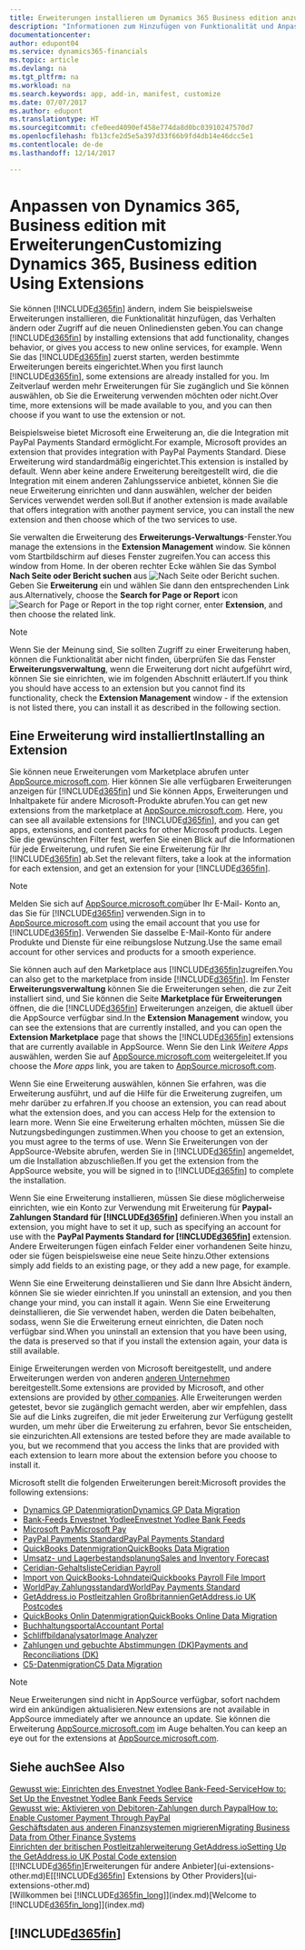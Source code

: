 ```yaml
---
title: Erweiterungen installieren um Dynamics 365 Business edition anzupassen | Microsoft Docs
description: "Informationen zum Hinzufügen von Funktionalität und Anpassungen für Dynamics 365 Business edition erhalten durch die Installation von Erweiterungen."
documentationcenter: 
author: edupont04
ms.service: dynamics365-financials
ms.topic: article
ms.devlang: na
ms.tgt_pltfrm: na
ms.workload: na
ms.search.keywords: app, add-in, manifest, customize
ms.date: 07/07/2017
ms.author: edupont
ms.translationtype: HT
ms.sourcegitcommit: cfe0eed4090ef458e774da8d0bc03910247570d7
ms.openlocfilehash: fb13cfe2d5e5a397d33f66b9fd4db14e46dcc5e1
ms.contentlocale: de-de
ms.lasthandoff: 12/14/2017

---
```

# <a name="customizing-dynamics-365-business-edition-using-extensions"></a><span data-ttu-id="888d5-103">Anpassen von Dynamics 365, Business edition mit Erweiterungen</span><span class="sxs-lookup"><span data-stu-id="888d5-103">Customizing Dynamics 365, Business edition Using Extensions</span></span>
<span data-ttu-id="888d5-104">Sie können [!INCLUDE[d365fin](includes/d365fin_md.md)] ändern, indem Sie beispielsweise Erweiterungen installieren, die Funktionalität hinzufügen, das Verhalten ändern oder Zugriff auf die neuen Onlinediensten geben.</span><span class="sxs-lookup"><span data-stu-id="888d5-104">You can change [!INCLUDE[d365fin](includes/d365fin_md.md)] by installing extensions that add functionality, changes behavior, or gives you access to new online services, for example.</span></span>
<span data-ttu-id="888d5-105">Wenn Sie das [!INCLUDE[d365fin](includes/d365fin_md.md)] zuerst starten, werden bestimmte Erweiterungen bereits eingerichtet.</span><span class="sxs-lookup"><span data-stu-id="888d5-105">When you first launch [!INCLUDE[d365fin](includes/d365fin_md.md)], some extensions are already installed for you.</span></span> <span data-ttu-id="888d5-106">Im Zeitverlauf werden mehr Erweiterungen für Sie zugänglich und Sie können auswählen, ob Sie die Erweiterung verwenden möchten oder nicht.</span><span class="sxs-lookup"><span data-stu-id="888d5-106">Over time, more extensions will be made available to you, and you can then choose if you want to use the extension or not.</span></span>

<span data-ttu-id="888d5-107">Beispielsweise bietet Microsoft eine Erweiterung an, die die Integration mit PayPal Payments Standard ermöglicht.</span><span class="sxs-lookup"><span data-stu-id="888d5-107">For example, Microsoft provides an extension that provides integration with PayPal Payments Standard.</span></span> <span data-ttu-id="888d5-108">Diese Erweiterung wird standardmäßig eingerichtet.</span><span class="sxs-lookup"><span data-stu-id="888d5-108">This extension is installed by default.</span></span>
<span data-ttu-id="888d5-109">Wenn aber keine andere Erweiterung bereitgestellt wird, die die Integration mit einem anderen Zahlungsservice anbietet, können Sie die neue Erweiterung einrichten und dann auswählen, welcher der beiden Services verwendet werden soll.</span><span class="sxs-lookup"><span data-stu-id="888d5-109">But if another extension is made available that offers integration with another payment service, you can install the new extension and then choose which of the two services to use.</span></span>  

<span data-ttu-id="888d5-110">Sie verwalten die Erweiterung des **Erweiterungs-Verwaltungs**-Fenster.</span><span class="sxs-lookup"><span data-stu-id="888d5-110">You manage the extensions in the **Extension Management** window.</span></span> <span data-ttu-id="888d5-111">Sie können vom Startbildschirm auf dieses Fenster zugreifen.</span><span class="sxs-lookup"><span data-stu-id="888d5-111">You can access this window from Home.</span></span> <span data-ttu-id="888d5-112">In der oberen rechter Ecke wählen Sie das Symbol **Nach Seite oder Bericht suchen** aus ![Nach Seite oder Bericht suchen](media/ui-search/search_small.png "Symbol nach Seite oder Bericht suchen"). Geben Sie **Erweiterung** ein und wählen Sie dann den entsprechenden Link aus.</span><span class="sxs-lookup"><span data-stu-id="888d5-112">Alternatively, choose the **Search for Page or Report** icon ![Search for Page or Report](media/ui-search/search_small.png "Search for Page or Report icon") in the top right corner, enter **Extension**, and then choose the related link.</span></span>  

> [!NOTE]  
>   <span data-ttu-id="888d5-113">Wenn Sie der Meinung sind, Sie sollten Zugriff zu einer Erweiterung haben, können die Funktionalität aber nicht finden, überprüfen Sie das Fenster **Erweiterungsverwaltung**, wenn die Erweiterung dort nicht aufgeführt wird, können Sie sie einrichten, wie im folgenden Abschnitt erläutert.</span><span class="sxs-lookup"><span data-stu-id="888d5-113">If you think you should have access to an extension but you cannot find its functionality, check the **Extension Management** window - if the extension is not listed there, you can install it as described in the following section.</span></span>  

## <a name="installing-an-extension"></a><span data-ttu-id="888d5-114">Eine Erweiterung wird installiert</span><span class="sxs-lookup"><span data-stu-id="888d5-114">Installing an Extension</span></span>
<span data-ttu-id="888d5-115">Sie können neue Erweiterungen vom Marketplace abrufen unter [AppSource.microsoft.com](https://appsource.microsoft.com/en-us/marketplace/apps?product=dynamics-365%3Bdynamics-365-for-financials&page=1). Hier können Sie alle verfügbaren Erweiterungen anzeigen für [!INCLUDE[d365fin](includes/d365fin_md.md)] und Sie können Apps, Erweiterungen und Inhaltpakete für andere Microsoft-Produkte abrufen.</span><span class="sxs-lookup"><span data-stu-id="888d5-115">You can get new extensions from the marketplace at [AppSource.microsoft.com](https://appsource.microsoft.com/en-us/marketplace/apps?product=dynamics-365%3Bdynamics-365-for-financials&page=1). Here, you can see all available extensions for [!INCLUDE[d365fin](includes/d365fin_md.md)], and you can get apps, extensions, and content packs for other Microsoft products.</span></span> <span data-ttu-id="888d5-116">Legen Sie die gewünschten Filter fest, werfen Sie einen Blick auf die Informationen für jede Erweiterung, und rufen Sie eine Erweiterung für Ihr [!INCLUDE[d365fin](includes/d365fin_md.md)] ab.</span><span class="sxs-lookup"><span data-stu-id="888d5-116">Set the relevant filters, take a look at the information for each extension, and get an extension for your [!INCLUDE[d365fin](includes/d365fin_md.md)].</span></span>  
> [!NOTE]  
>   <span data-ttu-id="888d5-117">Melden Sie sich auf [AppSource.microsoft.com](https://appsource.microsoft.com/)über Ihr E-Mail- Konto an, das Sie für [!INCLUDE[d365fin](includes/d365fin_md.md)] verwenden.</span><span class="sxs-lookup"><span data-stu-id="888d5-117">Sign in to [AppSource.microsoft.com](https://appsource.microsoft.com/) using the email account that you use for [!INCLUDE[d365fin](includes/d365fin_md.md)].</span></span> <span data-ttu-id="888d5-118">Verwenden Sie dasselbe E-Mail-Konto für andere Produkte und Dienste für eine reibungslose Nutzung.</span><span class="sxs-lookup"><span data-stu-id="888d5-118">Use the same email account for other services and products for a smooth experience.</span></span>  

<span data-ttu-id="888d5-119">Sie können auch auf den Marketplace aus [!INCLUDE[d365fin](includes/d365fin_md.md)]zugreifen.</span><span class="sxs-lookup"><span data-stu-id="888d5-119">You can also get to the marketplace from inside [!INCLUDE[d365fin](includes/d365fin_md.md)].</span></span> <span data-ttu-id="888d5-120">Im Fenster **Erweiterungsverwaltung** können Sie die Erweiterungen sehen, die zur Zeit installiert sind, und Sie können die Seite **Marketplace für Erweiterungen** öffnen, die die [!INCLUDE[d365fin](includes/d365fin_md.md)] Erweiterungen anzeigen, die aktuell über die AppSource verfügbar sind.</span><span class="sxs-lookup"><span data-stu-id="888d5-120">In the **Extension Management** window, you can see the extensions that are currently installed, and you can open the **Extension Marketplace** page that shows the [!INCLUDE[d365fin](includes/d365fin_md.md)] extensions that are currently available in AppSource.</span></span> <span data-ttu-id="888d5-121">Wenn Sie den Link *Weitere Apps* auswählen, werden Sie auf [AppSource.microsoft.com](https://appsource.microsoft.com/en-us/marketplace/apps?product=dynamics-365%3Bdynamics-365-for-financials&page=1) weitergeleitet.</span><span class="sxs-lookup"><span data-stu-id="888d5-121">If you choose the *More apps* link, you are taken to [AppSource.microsoft.com](https://appsource.microsoft.com/en-us/marketplace/apps?product=dynamics-365%3Bdynamics-365-for-financials&page=1).</span></span>  

<span data-ttu-id="888d5-122">Wenn Sie eine Erweiterung auswählen, können Sie erfahren, was die Erweiterung ausführt, und auf die Hilfe für die Erweiterung zugreifen, um mehr darüber zu erfahren.</span><span class="sxs-lookup"><span data-stu-id="888d5-122">If you choose an extension, you can read about what the extension does, and you can access Help for the extension to learn more.</span></span> <span data-ttu-id="888d5-123">Wenn Sie eine Erweiterung erhalten möchten, müssen Sie die Nutzungsbedingungen zustimmen.</span><span class="sxs-lookup"><span data-stu-id="888d5-123">When you choose to get an extension, you must agree to the terms of use.</span></span> <span data-ttu-id="888d5-124">Wenn Sie Erweiterungen von der AppSource-Website abrufen, werden Sie in [!INCLUDE[d365fin](includes/d365fin_md.md)] angemeldet, um die Installation abzuschließen.</span><span class="sxs-lookup"><span data-stu-id="888d5-124">If you get the extension from the AppSource website, you will be signed in to [!INCLUDE[d365fin](includes/d365fin_md.md)] to complete the installation.</span></span>  

<span data-ttu-id="888d5-125">Wenn Sie eine Erweiterung installieren, müssen Sie diese möglicherweise einrichten, wie ein Konto zur Verwendung mit Erweiterung für **Paypal-Zahlungen Standard für [!INCLUDE[d365fin](includes/d365fin_md.md)]** definieren.</span><span class="sxs-lookup"><span data-stu-id="888d5-125">When you install an extension, you might have to set it up, such as specifying an account for use with the **PayPal Payments Standard for [!INCLUDE[d365fin](includes/d365fin_md.md)]** extension.</span></span>
<span data-ttu-id="888d5-126">Andere Erweiterungen fügen einfach Felder einer vorhandenen Seite hinzu, oder sie fügen beispielsweise eine neue Seite hinzu.</span><span class="sxs-lookup"><span data-stu-id="888d5-126">Other extensions simply add fields to an existing page, or they add a new page, for example.</span></span>   

<span data-ttu-id="888d5-127">Wenn Sie eine Erweiterung deinstallieren und Sie dann Ihre Absicht ändern, können Sie sie wieder einrichten.</span><span class="sxs-lookup"><span data-stu-id="888d5-127">If you uninstall an extension, and you then change your mind, you can install it again.</span></span> <span data-ttu-id="888d5-128">Wenn Sie eine Erweiterung deinstallieren, die Sie verwendet haben, werden die Daten beibehalten, sodass, wenn Sie die Erweiterung erneut einrichten, die Daten noch verfügbar sind.</span><span class="sxs-lookup"><span data-stu-id="888d5-128">When you uninstall an extension that you have been using, the data is preserved so that if you install the extension again, your data is still available.</span></span>  

<span data-ttu-id="888d5-129">Einige Erweiterungen werden von Microsoft bereitgestellt, und andere Erweiterungen werden von anderen [anderen Unternehmen](ui-extensions-other.md) bereitgestellt.</span><span class="sxs-lookup"><span data-stu-id="888d5-129">Some extensions are provided by Microsoft, and other extensions are provided by [other companies](ui-extensions-other.md).</span></span> <span data-ttu-id="888d5-130">Alle Erweiterungen werden getestet, bevor sie zugänglich gemacht werden, aber wir empfehlen, dass Sie auf die Links zugreifen, die mit jeder Erweiterung zur Verfügung gestellt wurden, um mehr über die Erweiterung zu erfahren, bevor Sie entscheiden, sie einzurichten.</span><span class="sxs-lookup"><span data-stu-id="888d5-130">All extensions are tested before they are made available to you, but we recommend that you access the links that are provided with each extension to learn more about the extension before you choose to install it.</span></span>  

<span data-ttu-id="888d5-131">Microsoft stellt die folgenden Erweiterungen bereit:</span><span class="sxs-lookup"><span data-stu-id="888d5-131">Microsoft provides the following extensions:</span></span>  

* [<span data-ttu-id="888d5-132">Dynamics GP Datenmigration</span><span class="sxs-lookup"><span data-stu-id="888d5-132">Dynamics GP Data Migration</span></span>](ui-extensions-dynamicsgp-data-migration.md)  
* [<span data-ttu-id="888d5-133">Bank-Feeds Envestnet Yodlee</span><span class="sxs-lookup"><span data-stu-id="888d5-133">Envestnet Yodlee Bank Feeds</span></span>](ui-extensions-yodlee-bank-feeds.md)  
* [<span data-ttu-id="888d5-134">Microsoft Pay</span><span class="sxs-lookup"><span data-stu-id="888d5-134">Microsoft Pay</span></span>](ui-extensions-microsoft-pay-payments.md)
* [<span data-ttu-id="888d5-135">PayPal Payments Standard</span><span class="sxs-lookup"><span data-stu-id="888d5-135">PayPal Payments Standard</span></span>](ui-extensions-paypal-payments-standard.md)  
* [<span data-ttu-id="888d5-136">QuickBooks Datenmigration</span><span class="sxs-lookup"><span data-stu-id="888d5-136">QuickBooks Data Migration</span></span>](ui-extensions-quickbooks-data-migration.md)  
* [<span data-ttu-id="888d5-137">Umsatz- und Lagerbestandsplanung</span><span class="sxs-lookup"><span data-stu-id="888d5-137">Sales and Inventory Forecast</span></span>](ui-extensions-sales-forecast.md)  
* [<span data-ttu-id="888d5-138">Ceridian-Gehaltsliste</span><span class="sxs-lookup"><span data-stu-id="888d5-138">Ceridian Payroll</span></span>](ui-extensions-ceridian-payroll.md)  
* [<span data-ttu-id="888d5-139">Import von QuickBooks-Lohndatei</span><span class="sxs-lookup"><span data-stu-id="888d5-139">Quickbooks Payroll File Import</span></span>](ui-extensions-quickbooks-payroll.md)  
* [<span data-ttu-id="888d5-140">WorldPay Zahlungsstandard</span><span class="sxs-lookup"><span data-stu-id="888d5-140">WorldPay Payments Standard</span></span>](ui-extensions-worldpay-payments-standard.md)
* [<span data-ttu-id="888d5-141">GetAddress.io Postleitzahlen Großbritannien</span><span class="sxs-lookup"><span data-stu-id="888d5-141">GetAddress.io UK Postcodes</span></span>](ui-extensions-getaddressio.md)
* [<span data-ttu-id="888d5-142">QuickBooks Onlin Datenmigration</span><span class="sxs-lookup"><span data-stu-id="888d5-142">QuickBooks Online Data Migration</span></span>](ui-extensions-quickbooks-online-data-migration.md)
* [<span data-ttu-id="888d5-143">Buchhaltungsportal</span><span class="sxs-lookup"><span data-stu-id="888d5-143">Accountant Portal</span></span>](ui-extensions-accountant-portal.md)  
* [<span data-ttu-id="888d5-144">Schliffbildanalysator</span><span class="sxs-lookup"><span data-stu-id="888d5-144">Image Analyzer</span></span>](ui-extensions-image-analyzer.md)
* [<span data-ttu-id="888d5-145">Zahlungen und gebuchte Abstimmungen (DK)</span><span class="sxs-lookup"><span data-stu-id="888d5-145">Payments and Reconciliations (DK)</span></span>](ui-extensions-payments-reconciliation-formats-dk.md)
* [<span data-ttu-id="888d5-146">C5-Datenmigration</span><span class="sxs-lookup"><span data-stu-id="888d5-146">C5 Data Migration</span></span>](ui-extensions-c5-data-migration.md)

> [!NOTE]  
>  <span data-ttu-id="888d5-147">Neue Erweiterungen sind nicht in AppSource verfügbar, sofort nachdem wird ein ankündigen aktualisieren.</span><span class="sxs-lookup"><span data-stu-id="888d5-147">New extensions are not available in AppSource immediately after we announce an update.</span></span> <span data-ttu-id="888d5-148">Sie können die Erweiterung [AppSource.microsoft.com](https://appsource.microsoft.com/en-us/marketplace/apps?product=dynamics-365%3Bdynamics-365-for-financials&page=1) im Auge behalten.</span><span class="sxs-lookup"><span data-stu-id="888d5-148">You can keep an eye out for the extensions at [AppSource.microsoft.com](https://appsource.microsoft.com/en-us/marketplace/apps?product=dynamics-365%3Bdynamics-365-for-financials&page=1).</span></span>

## <a name="see-also"></a><span data-ttu-id="888d5-149">Siehe auch</span><span class="sxs-lookup"><span data-stu-id="888d5-149">See Also</span></span>
[<span data-ttu-id="888d5-150">Gewusst wie: Einrichten des Envestnet Yodlee Bank-Feed-Service</span><span class="sxs-lookup"><span data-stu-id="888d5-150">How to: Set Up the Envestnet Yodlee Bank Feeds Service</span></span>](bank-how-setup-bank-statement-service.md)  
[<span data-ttu-id="888d5-151">Gewusst wie: Aktivieren von Debitoren-Zahlungen durch Paypal</span><span class="sxs-lookup"><span data-stu-id="888d5-151">How to: Enable Customer Payment Through PayPal</span></span>](sales-how-enable-payment-service-extensions.md)  
[<span data-ttu-id="888d5-152">Geschäftsdaten aus anderen Finanzsystemen migrieren</span><span class="sxs-lookup"><span data-stu-id="888d5-152">Migrating Business Data from Other Finance Systems</span></span>](upload-data.md)  
[<span data-ttu-id="888d5-153">Einrichten der britischen Postleitzahlerweiterung GetAddress.io</span><span class="sxs-lookup"><span data-stu-id="888d5-153">Setting Up the GetAddress.io UK Postal Code extension</span></span>](LocalFunctionality/UnitedKingdom/uk-setup-postal-code-service.md)  
<span data-ttu-id="888d5-154">[[!INCLUDE[d365fin](includes/d365fin_md.md)]Erweiterungen für andere Anbieter](ui-extensions-other.md)E</span><span class="sxs-lookup"><span data-stu-id="888d5-154">[[!INCLUDE[d365fin](includes/d365fin_md.md)] Extensions by Other Providers](ui-extensions-other.md)</span></span>  
<span data-ttu-id="888d5-155">[Willkommen bei [!INCLUDE[d365fin_long](includes/d365fin_long_md.md)]](index.md)</span><span class="sxs-lookup"><span data-stu-id="888d5-155">[Welcome to [!INCLUDE[d365fin_long](includes/d365fin_long_md.md)]](index.md)</span></span>  

## [!INCLUDE[d365fin](includes/free_trial_md.md)]

